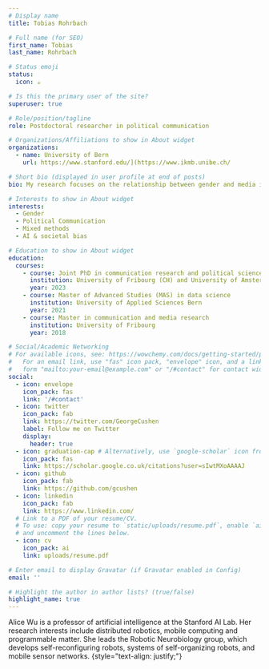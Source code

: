 ```yaml
---
# Display name
title: Tobias Rohrbach

# Full name (for SEO)
first_name: Tobias
last_name: Rohrbach

# Status emoji
status:
  icon: ☕️

# Is this the primary user of the site?
superuser: true

# Role/position/tagline
role: Postdoctoral researcher in political communication

# Organizations/Affiliations to show in About widget
organizations:
  - name: University of Bern
    url: https://www.stanford.edu/](https://www.ikmb.unibe.ch/

# Short bio (displayed in user profile at end of posts)
bio: My research focuses on the relationship between gender and media in political communication, political psychology, and health communication. I specialize in mixed-methods designs that combine a wide range of methodological approaches, including observational and experimental designs, quantitative and qualitative analyses, and computational methods.

# Interests to show in About widget
interests:
  - Gender
  - Political Communication
  - Mixed methods
  - AI & societal bias

# Education to show in About widget
education:
  courses:
    - course: Joint PhD in communication research and political science
      institution: University of Fribourg (CH) and University of Amsterdam
      year: 2023
    - course: Master of Advanced Studies (MAS) in data science
      institution: University of Applied Sciences Bern
      year: 2021
    - course: Master in communication and media research
      institution: University of Fribourg
      year: 2018

# Social/Academic Networking
# For available icons, see: https://wowchemy.com/docs/getting-started/page-builder/#icons
#   For an email link, use "fas" icon pack, "envelope" icon, and a link in the
#   form "mailto:your-email@example.com" or "/#contact" for contact widget.
social:
  - icon: envelope
    icon_pack: fas
    link: '/#contact'
  - icon: twitter
    icon_pack: fab
    link: https://twitter.com/GeorgeCushen
    label: Follow me on Twitter
    display:
      header: true
  - icon: graduation-cap # Alternatively, use `google-scholar` icon from `ai` icon pack
    icon_pack: fas
    link: https://scholar.google.co.uk/citations?user=sIwtMXoAAAAJ
  - icon: github
    icon_pack: fab
    link: https://github.com/gcushen
  - icon: linkedin
    icon_pack: fab
    link: https://www.linkedin.com/
  # Link to a PDF of your resume/CV.
  # To use: copy your resume to `static/uploads/resume.pdf`, enable `ai` icons in `params.yaml`,
  # and uncomment the lines below.
  - icon: cv
    icon_pack: ai
    link: uploads/resume.pdf

# Enter email to display Gravatar (if Gravatar enabled in Config)
email: ''

# Highlight the author in author lists? (true/false)
highlight_name: true
---
```


Alice Wu is a professor of artificial intelligence at the Stanford AI Lab. Her research interests include distributed robotics, mobile computing and programmable matter. She leads the Robotic Neurobiology group, which develops self-reconfiguring robots, systems of self-organizing robots, and mobile sensor networks.
{style="text-align: justify;"}

